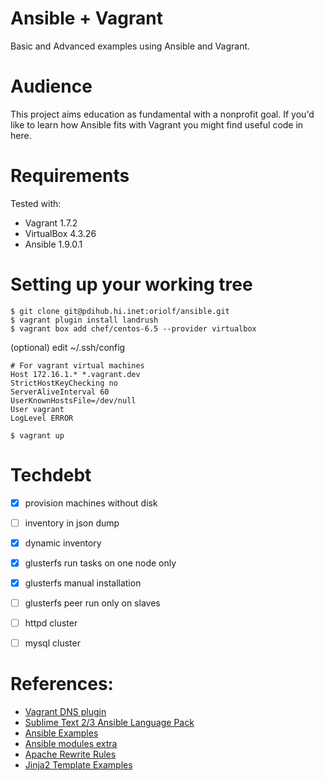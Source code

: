 Ansible + Vagrant
=================

Basic and Advanced examples using Ansible and Vagrant.

# Audience
This project aims education as fundamental with a nonprofit goal. If you'd like to learn how Ansible fits with Vagrant you might find useful code in here.

# Requirements
Tested with:
* Vagrant 1.7.2
* VirtualBox 4.3.26
* Ansible 1.9.0.1

# Setting up your working tree
```
$ git clone git@pdihub.hi.inet:oriolf/ansible.git
$ vagrant plugin install landrush
$ vagrant box add chef/centos-6.5 --provider virtualbox
```

(optional)
edit ~/.ssh/config
```
# For vagrant virtual machines
Host 172.16.1.* *.vagrant.dev
StrictHostKeyChecking no
ServerAliveInterval 60
UserKnownHostsFile=/dev/null
User vagrant
LogLevel ERROR
```
`$ vagrant up`


# Techdebt

- [X] provision machines without disk
- [ ] inventory in json dump
- [X] dynamic inventory
- [X] glusterfs run tasks on one node only
- [X] glusterfs manual installation
- [ ] glusterfs peer run only on slaves
- [ ] httpd cluster
- [ ] mysql cluster


# References:

* [Vagrant DNS plugin](https://github.com/phinze/landrush)
* [Sublime Text 2/3 Ansible Language Pack](https://github.com/clifford-github/sublime-ansible)
* [Ansible Examples](https://github.com/ansible/ansible-examples)
* [Ansible modules extra](https://github.com/ansible/ansible-modules-extras)
* [Apache Rewrite Rules](http://thornelabs.net/2014/06/02/manage-apache-virtualhosts-and-mod-rewrite-rules-with-ansible.html)
* [Jinja2 Template Examples](https://servercheck.in/blog/apache-virtualhosts-with-ansible-and-jinja2)
